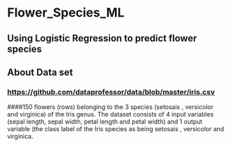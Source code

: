 # Flower_Species_ML
## Using Logistic Regression to predict flower species
## About Data set
### 	https://github.com/dataprofessor/data/blob/master/iris.csv
####150 flowers (rows) belonging to the 3 species (setosais , versicolor and virginica) of the Iris genus. The dataset consists of 4 input variables (sepal length, sepal width, petal length and petal width) and 1 output variable (the class label of the Iris species as being setosais , versicolor and virginica.
